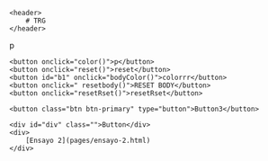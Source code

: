 
	<header>
		# TRG
	</header>
	

 p 

	<button onclick="color()">p</button>
	<button onclick="reset()">reset</button>
	<button id="b1" onclick="bodyColor()">colorrr</button>
	<button onclick=" resetbody()">RESET BODY</button>
	<button onclick="resetRset()">resetRset</button>

	<button class="btn btn-primary" type="button">Button3</button>

	<div id="div" class="">Button</div>
	<div>
		[Ensayo 2](pages/ensayo-2.html)
	</div>
	



